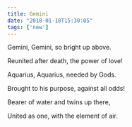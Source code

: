 ```yaml
---
title: Gemini
date: "2018-01-18T15:30:05"
tags: ['new']
---
```


Gemini, Gemini, so bright up above.

Reunited after death, the power of love!

Aquarius, Aquarius, needed by Gods.

Brought to his purpose, against all odds!

Bearer of water and twins up there,

United as one, with the element of air.

